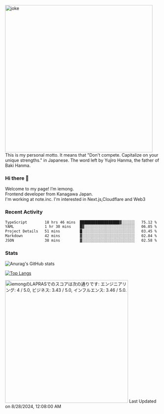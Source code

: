 <img width="480" src="https://text-pict.vercel.app/%E7%AB%B6%E3%81%86%E3%81%AA%E6%8C%81%E3%81%A1%E5%91%B3%E3%82%92%E6%B4%BB%E3%81%8B%E3%81%9B" alt="joke" />
This is my personal motto. It means that "Don't compete. Capitalize on your unique strengths." in Japanese. The word left by Yujiro Hanma, the father of Baki Hanma.


### Hi there 🍵
Welcome to my page! I’m iemong.   
Frontend developer from Kanagawa Japan.   
I'm working at note.inc.
I'm interested in Next.js,Cloudflare and Web3

### Recent Activity
<!--START_SECTION:waka-->

```txt
TypeScript        18 hrs 46 mins  ██████████████████▓░░░░░░   75.12 %
YAML              1 hr 30 mins    █▓░░░░░░░░░░░░░░░░░░░░░░░   06.05 %
Project Details   51 mins         █░░░░░░░░░░░░░░░░░░░░░░░░   03.45 %
Markdown          42 mins         ▓░░░░░░░░░░░░░░░░░░░░░░░░   02.84 %
JSON              38 mins         ▓░░░░░░░░░░░░░░░░░░░░░░░░   02.58 %
```

<!--END_SECTION:waka-->

### Stats

![Anurag's GitHub stats](https://github-readme-stats-taupe-psi.vercel.app/api?username=iemong&count_private=true&show_icons=true&theme=dracula)


[![Top Langs](https://github-readme-stats-taupe-psi.vercel.app/api/top-langs/?username=iemong&layout=compact&theme=dracula)](https://github.com/anuraghazra/github-readme-stats)


<!--START_SECTION:lapras-card-->
<p ><a href="https://lapras.com/public/iemong" target="_blank" rel="noopener noreferrer"><img alt="iemongのLAPRASでのスコアは次の通りです: エンジニアリング: 4 / 5.0, ビジネス: 3.43 / 5.0, インフルエンス: 3.46 / 5.0." src="https://lapras-card-generator.vercel.app/api/svg?e=4&b=3.43&i=3.46&b1=%23020E27&b2=%230E5593&i1=%23030E21&i2=%231688BF&l=ja" width="400" ></a>  
Last Updated on 8/28/2024, 12:08:00 AM</p>
<!--END_SECTION:lapras-card-->
